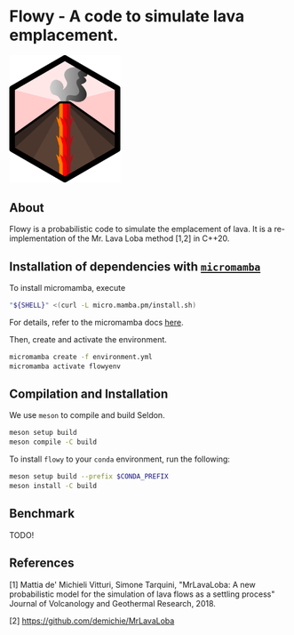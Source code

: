 # Flowy - A code to simulate lava emplacement.
<img src="res/logo.png" width="200"/>

## About 

Flowy is a probabilistic code to simulate the emplacement of lava. It is a re-implementation of the Mr. Lava Loba method [1,2] in C++20.

## Installation of dependencies with [`micromamba`](https://mamba.readthedocs.io/en/latest/user_guide/micromamba.html)
To install micromamba, execute
```bash
"${SHELL}" <(curl -L micro.mamba.pm/install.sh)
```
For details, refer to the micromamba docs [here](https://mamba.readthedocs.io/en/latest/installation/micromamba-installation.html).


Then, create and activate the environment. 

```bash
micromamba create -f environment.yml
micromamba activate flowyenv
```

## Compilation and Installation

We use `meson` to compile and build Seldon. 

```bash
meson setup build
meson compile -C build
```

To install `flowy` to your `conda` environment, run the following:

```bash
meson setup build --prefix $CONDA_PREFIX
meson install -C build
```

## Benchmark
TODO!

## References
[1] Mattia de' Michieli Vitturi, Simone Tarquini, "MrLavaLoba: A new probabilistic model for the simulation of lava flows as a settling process"
Journal of Volcanology and Geothermal Research, 2018.

[2] https://github.com/demichie/MrLavaLoba